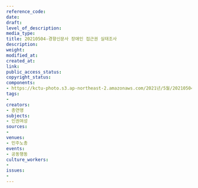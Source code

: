 ```yaml
---
reference_code: 
date: 
draft: 
level_of_description: 
media_type: 
title: 20210504-경향신문사 장애인 접근권 실태조사
description: 
weight: 
modified_at: 
created_at: 
link: 
public_access_status: 
copyright_status: 
components:
- https://kctu-photo.s3.ap-northeast-2.amazonaws.com/2021년/5월/20210504-경향신문사+장애인+접근권+실태조사/403122_56578_3838.jpg
tags:
- 
creators:
- 총연맹
subjects:
- 인권여성
sources:
- 
venues:
- 민주노총
events:
- 공동행동
culture_workers:
- 
issues:
- 
---
```

